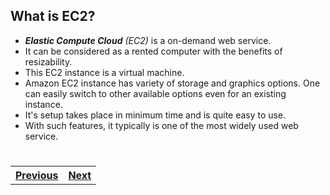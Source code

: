 ## What is EC2?
- _**Elastic Compute Cloud**_ _(EC2)_ is a on-demand web service.
- It can be considered as a rented computer with the benefits of resizability.
- This EC2 instance is a virtual machine.
- Amazon EC2 instance has variety of storage and graphics options. One can easily switch to other available options even for an existing instance.
- It's setup takes place in minimum time and is quite easy to use.
- With such features, it typically is one of the most widely used web service.
#
#
<table width = "300%"><tr><th><a href = "Advantages.md">Previous</a></th><th> <a href = "Abstraction.md">Next</a></th></tr></table>
